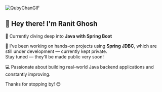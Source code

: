 ![QubyChanGIF](https://user-images.githubusercontent.com/104568301/176620327-9e526466-0251-43ee-bfe3-f10a3b0f749b.gif)

## 👋 Hey there! I'm Ranit Ghosh

🔭 Currently diving deep into **Java with Spring Boot**

🚀 I've been working on hands-on projects using **Spring JDBC**, which are still under development — currently kept private.  
Stay tuned — they’ll be made public very soon!

💻 Passionate about building real-world Java backend applications and constantly improving.

Thanks for stopping by! 😊


